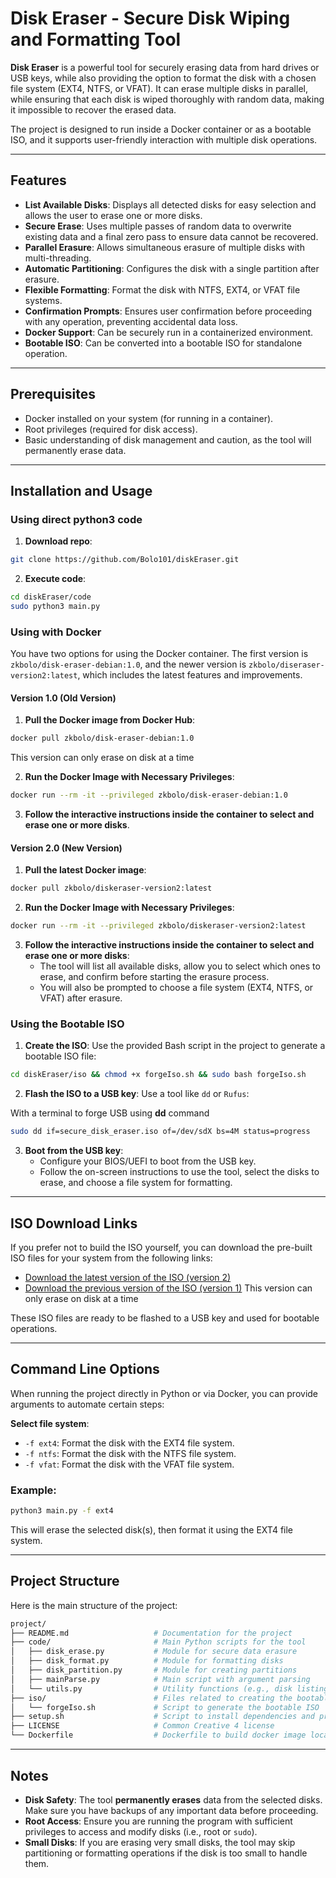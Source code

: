 
# Disk Eraser - Secure Disk Wiping and Formatting Tool

**Disk Eraser** is a powerful tool for securely erasing data from hard drives or USB keys, while also providing the option to format the disk with a chosen file system (EXT4, NTFS, or VFAT). It can erase multiple disks in parallel, while ensuring that each disk is wiped thoroughly with random data, making it impossible to recover the erased data.

The project is designed to run inside a Docker container or as a bootable ISO, and it supports user-friendly interaction with multiple disk operations.

---

## Features

- **List Available Disks**: Displays all detected disks for easy selection and allows the user to erase one or more disks.
- **Secure Erase**: Uses multiple passes of random data to overwrite existing data and a final zero pass to ensure data cannot be recovered.
- **Parallel Erasure**: Allows simultaneous erasure of multiple disks with multi-threading.
- **Automatic Partitioning**: Configures the disk with a single partition after erasure.
- **Flexible Formatting**: Format the disk with NTFS, EXT4, or VFAT file systems.
- **Confirmation Prompts**: Ensures user confirmation before proceeding with any operation, preventing accidental data loss.
- **Docker Support**: Can be securely run in a containerized environment.
- **Bootable ISO**: Can be converted into a bootable ISO for standalone operation.
  
---

## Prerequisites

- Docker installed on your system (for running in a container).
- Root privileges (required for disk access).
- Basic understanding of disk management and caution, as the tool will permanently erase data.

---

## Installation and Usage

### Using direct python3 code

1. **Download repo**:
```bash
git clone https://github.com/Bolo101/diskEraser.git
```
2. **Execute code**:
```bash
cd diskEraser/code
sudo python3 main.py
```

### Using with Docker

You have two options for using the Docker container. The first version is `zkbolo/disk-eraser-debian:1.0`, and the newer version is `zkbolo/diseraser-version2:latest`, which includes the latest features and improvements.

#### Version 1.0 (Old Version)
1. **Pull the Docker image from Docker Hub**:
```bash
docker pull zkbolo/disk-eraser-debian:1.0
```
This version can only erase on disk at a time

2. **Run the Docker Image with Necessary Privileges**:
```bash
docker run --rm -it --privileged zkbolo/disk-eraser-debian:1.0
```

3. **Follow the interactive instructions inside the container to select and erase one or more disks**.

#### Version 2.0 (New Version)
1. **Pull the latest Docker image**:
```bash
docker pull zkbolo/diskeraser-version2:latest
```

2. **Run the Docker Image with Necessary Privileges**:
```bash
docker run --rm -it --privileged zkbolo/diskeraser-version2:latest
```

3. **Follow the interactive instructions inside the container to select and erase one or more disks**:
   - The tool will list all available disks, allow you to select which ones to erase, and confirm before starting the erasure process.
   - You will also be prompted to choose a file system (EXT4, NTFS, or VFAT) after erasure.

### Using the Bootable ISO

1. **Create the ISO**: Use the provided Bash script in the project to generate a bootable ISO file:

```bash
cd diskEraser/iso && chmod +x forgeIso.sh && sudo bash forgeIso.sh
```

2. **Flash the ISO to a USB key**: Use a tool like `dd` or `Rufus`:

With a terminal to forge USB using **dd** command
```bash
sudo dd if=secure_disk_eraser.iso of=/dev/sdX bs=4M status=progress
```

3. **Boot from the USB key**:
   - Configure your BIOS/UEFI to boot from the USB key.
   - Follow the on-screen instructions to use the tool, select the disks to erase, and choose a file system for formatting.

---

## ISO Download Links

If you prefer not to build the ISO yourself, you can download the pre-built ISO files for your system from the following links:

- [Download the latest version of the ISO (version 2)](http://example.com/download/secure_disk_eraser_v2.iso)
- [Download the previous version of the ISO (version 1)](http://example.com/download/secure_disk_eraser_v1.iso)
This version can only erase on disk at a time

These ISO files are ready to be flashed to a USB key and used for bootable operations.

---

## Command Line Options

When running the project directly in Python or via Docker, you can provide arguments to automate certain steps:

**Select file system**:
- `-f ext4`: Format the disk with the EXT4 file system.
- `-f ntfs`: Format the disk with the NTFS file system.
- `-f vfat`: Format the disk with the VFAT file system.

### Example:

```bash
python3 main.py -f ext4
```

This will erase the selected disk(s), then format it using the EXT4 file system.

---

## Project Structure

Here is the main structure of the project:

```bash
project/
├── README.md                   # Documentation for the project
├── code/                       # Main Python scripts for the tool
│   ├── disk_erase.py           # Module for secure data erasure
│   ├── disk_format.py          # Module for formatting disks
│   ├── disk_partition.py       # Module for creating partitions
│   ├── mainParse.py            # Main script with argument parsing
│   └── utils.py                # Utility functions (e.g., disk listing)
├── iso/                        # Files related to creating the bootable ISO
│   └── forgeIso.sh             # Script to generate the bootable ISO
├── setup.sh                    # Script to install dependencies and prepare the project
├── LICENSE                     # Common Creative 4 license
└── Dockerfile                  # Dockerfile to build docker image locally
```

---

## Notes

- **Disk Safety**: The tool **permanently erases** data from the selected disks. Make sure you have backups of any important data before proceeding.
- **Root Access**: Ensure you are running the program with sufficient privileges to access and modify disks (i.e., root or `sudo`).
- **Small Disks**: If you are erasing very small disks, the tool may skip partitioning or formatting operations if the disk is too small to handle them.
